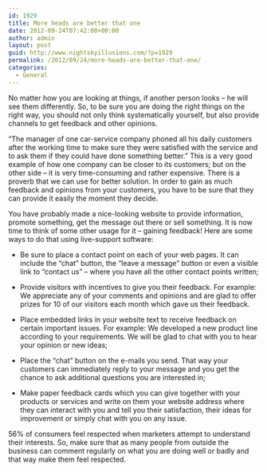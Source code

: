 ```yaml
---
id: 1929
title: More heads are better that one
date: 2012-09-24T07:42:00+00:00
author: admin
layout: post
guid: http://www.nightskyillusions.com/?p=1929
permalink: /2012/09/24/more-heads-are-better-that-one/
categories:
  - General
---
```

No matter how you are looking at things, if another person looks &#8211; he will see them differently. So, to be sure you are doing the right things on the right way, you should not only think systematically yourself, but also provide channels to get feedback and other opinions.

&#8220;The manager of one car-service company phoned all his daily customers after the working time to make sure they were satisfied with the service and to ask them if they could have done something better.&#8221; This is a very good example of how one company can be closer to its customers; but on the other side &#8211; it is very time-consuming and rather expensive. There is a proverb that we can use for better solution. In order to gain as much feedback and opinions from your customers, you have to be sure that they can provide it easily the moment they decide.

You have probably made a nice-looking website to provide information, promote something, get the message out there or sell something. It is now time to think of some other usage for it &#8211; gaining feedback! Here are some ways to do that using live-support software:

* Be sure to place a contact point on each of your web pages. It can include the &#8220;chat&#8221; button, the &#8220;leave a message&#8221; button or even a visible link to &#8220;contact us&#8221; &#8211; where you have all the other contact points written;

* Provide visitors with incentives to give you their feedback. For example: We appreciate any of your comments and opinions and are glad to offer prizes for 10 of our visitors each month which gave us their feedback.

* Place embedded links in your website text to receive feedback on certain important issues. For example: We developed a new product line according to your requirements. We will be glad to chat with you to hear your opinion or new ideas;

* Place the &#8220;chat&#8221; button on the e-mails you send. That way your customers can immediately reply to your message and you get the chance to ask additional questions you are interested in;

* Make paper feedback cards which you can give together with your products or services and write on them your website address where they can interact with you and tell you their satisfaction, their ideas for improvement or simply chat with you on any issue.

56% of consumers feel respected when marketers attempt to understand their interests. So, make sure that as many people from outside the business can comment regularly on what you are doing well or badly and that way make them feel respected.